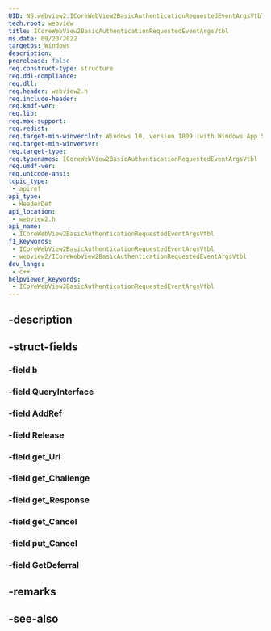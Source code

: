 ```yaml
---
UID: NS:webview2.ICoreWebView2BasicAuthenticationRequestedEventArgsVtbl
tech.root: webview
title: ICoreWebView2BasicAuthenticationRequestedEventArgsVtbl
ms.date: 09/20/2022
targetos: Windows
description: 
prerelease: false
req.construct-type: structure
req.ddi-compliance: 
req.dll: 
req.header: webview2.h
req.include-header: 
req.kmdf-ver: 
req.lib: 
req.max-support: 
req.redist: 
req.target-min-winverclnt: Windows 10, version 1809 (with Windows App SDK 1.1 or later)
req.target-min-winversvr: 
req.target-type: 
req.typenames: ICoreWebView2BasicAuthenticationRequestedEventArgsVtbl
req.umdf-ver: 
req.unicode-ansi: 
topic_type:
 - apiref
api_type:
 - HeaderDef
api_location:
 - webview2.h
api_name:
 - ICoreWebView2BasicAuthenticationRequestedEventArgsVtbl
f1_keywords:
 - ICoreWebView2BasicAuthenticationRequestedEventArgsVtbl
 - webview2/ICoreWebView2BasicAuthenticationRequestedEventArgsVtbl
dev_langs:
 - c++
helpviewer_keywords:
 - ICoreWebView2BasicAuthenticationRequestedEventArgsVtbl
---
```


## -description

## -struct-fields

### -field b

### -field QueryInterface

### -field AddRef

### -field Release

### -field get_Uri

### -field get_Challenge

### -field get_Response

### -field get_Cancel

### -field put_Cancel

### -field GetDeferral

## -remarks

## -see-also

